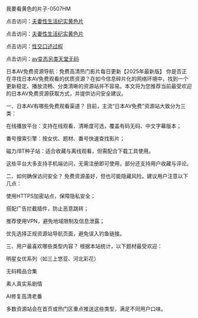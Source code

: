 我要看黄色的片子-0507HM

点击访问：<a href="https://gda-c7m.pages.dev/">夫妻性生活纪实黄色片</a>

点击访问：<a href="https://tfda.pages.dev/">夫妻性生活纪实黄色片</a>

点击访问：<a href="https://rtj-3zo.pages.dev/">性交口述过程</a>

点击访问：<a href="https://cfad.pages.dev/">av变态另类天堂无码</a>

日本AV免费资源导航：免费高清热门影片每日更新【2025年最新版】
你是否正在寻找日本AV免费观看的优质资源？在如今信息碎片化的网络环境中，找到一个更新稳定、播放流畅、分类清晰的资源站并不容易。本文将为您推荐当前最受欢迎的日本AV免费资源获取方式，并提供访问安全建议。

一、日本AV有哪些免费观看渠道？
目前，主流“日本AV免费”资源站大致分为三类：

在线播放平台：支持在线观看、清晰度可选，覆盖有码无码、中文字幕版本；

番号搜索引擎：按女优、题材、番号快速查找影片；

磁力/BT种子站：适合收藏与离线观看，但需配合下载工具使用。

这些平台大多支持手机端访问，无需注册即可使用，部分还支持用户收藏与评论。

二、如何确保访问安全？
免费资源虽好，但也可能隐藏风险。建议用户注意以下几点：

使用HTTPS加密站点，保障隐私安全；

搭配广告拦截插件，防止恶意跳转；

推荐使用VPN，避免地域限制及信息泄露；

优先选择正规资源站导航页面，避免误入钓鱼链接。

三、用户最喜欢哪些类型内容？
根据本站统计，以下题材最受欢迎：

明星女优系列（如三上悠亚、河北彩花）

无码精品合集

素人真实系剧情

AI修复高清老番

多数资源站会在首页或热门区重点推送这些类型，满足不同用户口味。



<span style="display:none;">[Canonical link](https://github.com/sunni21358/34515 ）</span>
